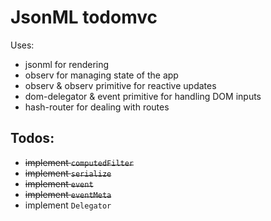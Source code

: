# JsonML todomvc

Uses:

 - jsonml for rendering
 - observ for managing state of the app
 - observ & observ primitive for reactive updates
 - dom-delegator & event primitive for handling DOM inputs
 - hash-router for dealing with routes

## Todos:

 - ~~implement `computedFilter`~~
 - ~~implement `serialize`~~
 - ~~implement `event`~~
 - ~~implement `eventMeta`~~
 - implement `Delegator`